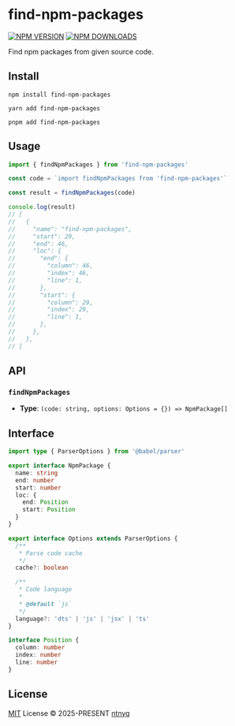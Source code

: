 # find-npm-packages

[![NPM VERSION](https://img.shields.io/npm/v/find-npm-packages.svg)](https://www.npmjs.com/package/find-npm-packages)
[![NPM DOWNLOADS](https://img.shields.io/npm/dy/find-npm-packages.svg)](https://www.npmjs.com/package/find-npm-packages)

Find npm packages from given source code.

## Install

```shell
npm install find-npm-packages
```

```shell
yarn add find-npm-packages
```

```shell
pnpm add find-npm-packages
```

## Usage

```ts
import { findNpmPackages } from 'find-npm-packages'

const code = `import findNpmPackages from 'find-npm-packages'`

const result = findNpmPackages(code)

console.log(result)
// [
//   {
//     "name": "find-npm-packages",
//     "start": 29,
//     "end": 46,
//     "loc": {
//       "end": {
//         "column": 46,
//         "index": 46,
//         "line": 1,
//       },
//       "start": {
//         "column": 29,
//         "index": 29,
//         "line": 1,
//       },
//     },
//   },
// ]
```

## API

### `findNpmPackages`

- **Type**: `(code: string, options: Options = {}) => NpmPackage[]`

## Interface

```ts
import type { ParserOptions } from '@babel/parser'

export interface NpmPackage {
  name: string
  end: number
  start: number
  loc: {
    end: Position
    start: Position
  }
}

export interface Options extends ParserOptions {
  /**
   * Parse code cache
   */
  cache?: boolean

  /**
   * Code language
   *
   * @default `js`
   */
  language?: 'dts' | 'js' | 'jsx' | 'ts'
}

interface Position {
  column: number
  index: number
  line: number
}
```

## License

[MIT](./LICENSE) License © 2025-PRESENT [ntnyq](https://github.com/ntnyq)
